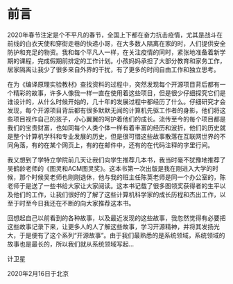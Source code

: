 # 前言 

2020年春节注定是个不平凡的春节，全国上下都在奋力抗击疫情，尤其是战斗在前线的白衣天使和穿街走巷的快递小哥，在大多数人隔离在家的时，人们提供安全防护和充足的物资。我和每个平凡人一样，在关注疫情的同时，紧张地准备着新学期的课程，完成假期前排定的工作计划。小孩妈妈承担了大部分教育和家务工作，居家隔离让我少了很多来自外界的干扰，有了更多的时间自由工作和独立思考。

在为《编译原理实验教材》查找资料的过程中，突然发现每个开源项目背后都有一个精彩的故事，许多人像我一样一直在使用着这些项目，但是很少仔细探究它们是谁设计的，从什么时候开始的，几十年的发展过程中都经历了什么。仔细研究才会发现，每个开源项目背后都有很多默默无闻的计算机先驱工作者的身影，他们将这些项目视作自己的孩子，小心翼翼的呵护着他们的成长。流传至今的每个项目都是我们的宝贵财富，也如同每个人类个体一样有着丰富的经历和波折，他们的历史就是整个计算机学科和专业发展的历史，但是很可惜这些故事散落在互联网世界的不同角落，有的在某个网页上，有的在邮件中，还有的在代码注释的字里行间。

我又想到了学特立学院前几天让我们向学生推荐几本书，我当时毫不犹豫地推荐了吴鹤龄老师的《图灵和ACM图灵奖》。这本书第一次出版是我在刚进入大学的时候，那个时候吴老师也刚刚退休，他与我的班主任陈英老师是同一个办公室的，陈老师于是送了一些书给大家让大家阅读。这本书记载了很多图领奖获得者的生平以及他们的工作，让我们很好的了解了这些计算机科学家的成长历程和杰出工作，以至于时至今日我还在不断的向大家推荐这本书。

回想起自己以前看到的各种故事，以及最近发现的这些故事，我忽然觉得有必要把这些故事记录下来，让更多人的人了解这些故事，学习开源精神，并将其发扬光大，于是便有了这个系列“开源故事”。由于我们最熟悉的是系统领域，系统领域的故事也是最长的，所以我们就从系统领域写起...

计卫星

2020年2月16日于北京



